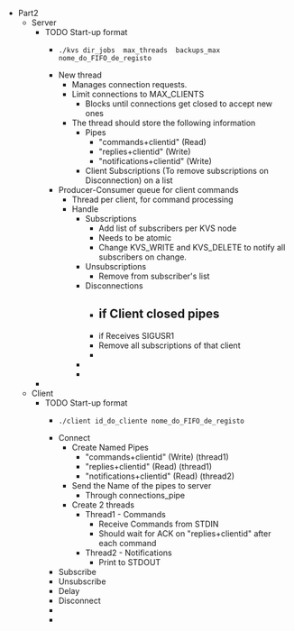 - Part2
	- Server
		- TODO Start-up format
			- ```shell
			  ./kvs dir_jobs  max_threads  backups_max  nome_do_FIFO_de_registo
			  ```
			- New thread
				- Manages connection requests.
				- Limit connections to MAX_CLIENTS
					- Blocks until connections get closed to accept new ones
				- The thread should store the following information
					- Pipes
						- "commands+clientid" (Read)
						- "replies+clientid" (Write)
						- "notifications+clientid" (Write)
					- Client Subscriptions (To remove subscriptions on Disconnection) on a list
			- Producer-Consumer queue for client commands
				- Thread per client, for command processing
				- Handle
					- Subscriptions
						- Add list of subscribers per KVS node
						- Needs to be atomic
						- Change KVS_WRITE and KVS_DELETE to notify all subscribers on change.
					- Unsubscriptions
						- Remove from subscriber's list
					- Disconnections
						- if Client closed pipes
							-
						- if Receives SIGUSR1
						- Remove all subscriptions of that client
						-
					-
					-
		-
	- Client
		- TODO Start-up format
			- ```shell
			  ./client id_do_cliente nome_do_FIFO_de_registo
			  ```
			- Connect
				- Create Named Pipes
					- "commands+clientid" (Write) (thread1)
					- "replies+clientid" (Read) (thread1)
					- "notifications+clientid" (Read) (thread2)
				- Send the Name of the pipes to server
					- Through connections_pipe
				- Create 2 threads
					- Thread1 - Commands
						- Receive Commands from STDIN
						- Should wait for ACK on "replies+clientid" after each command
					- Thread2 - Notifications
						- Print to STDOUT
			- Subscribe
			- Unsubscribe
			- Delay
			- Disconnect
			-
			-